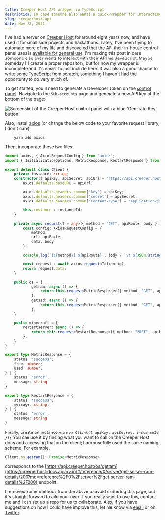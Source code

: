 ```yaml
---
title: Creeper Host API wrapper in TypeScript
description: In case someone also wants a quick wrapper for interacting with the Creeper Host REST API
slug: creeperhost-api
date: Nov 22, 2021
---
```


I've had a server on [Creeper Host](https://creeper.host) for around eight years now, and have used it for small side projects and hackathons. Lately, I've been trying to  automate more of my life and discovered that the API their in-house control panel uses is [available for general use](https://creeperhost.docs.apiary.io/). I'm making this post in case someone else ever wants to interact with their API via JavaScript. Maybe someday I'll create a proper repository, but for now my wrapper is incomplete and it's easier to just include here. It was also a good chance to write some TypeScript from scratch, something I haven't had the opportunty to do very much of.

To get started, you'll need to generate a Developer Token on the [control panel](https://creeperpanel.com). Navigate to the `Sub-accounts` page and generate a new API key at the bottom of the page:

![Screenshot of the Creeper Host control panel with a blue 'Generate Key' button](/blog/creeperhost/apiKey.png)

Also, install [axios](https://axios-http.com/) (or change the below code to your favorite request library, I don't care):
```bash
    yarn add axios
```
Then, incorporate these two files:

```typescript title=Client.ts collapsible
import axios, { AxiosRequestConfig } from "axios";
import { InitializationOptions, MetricResponse, RestartResponse } from "./types";

export default class Client {
    private instance: string;
    constructor({ apiKey, apiSecret, apiUrl = 'https://api.creeper.host', instanceId}: InitializationOptions) {
        axios.defaults.baseURL = apiUrl;

        axios.defaults.headers.common['key'] = apiKey;
        axios.defaults.headers.common['secret'] = apiSecret;
        axios.defaults.headers.common['Content-Type'] = 'application/json';

        this.instance = instanceId;
    }

    private async request<T = any>({ method = "GET", apiRoute, body }: { method: "GET" | "POST", apiRoute: string, body?: any}) {
        const config: AxiosRequestConfig = {
            method,
            url: apiRoute,
            data: body
        }

        console.log(`[${method}] ${apiRoute}`, body ? `\t ${JSON.stringify(body)}` : '');

        const request = await axios.request<T>(config);
        return request.data;
    }

    public os = {
            getram: async () => {
                return this.request<MetricResponse>({ method: "GET", apiRoute: "os/getram" });
            },
            getssd: async () => {
                return this.request<MetricResponse>({ method: "GET", apiRoute: "os/getssd" });
            },
    }

    public minecraft = {
        restartserver: async () => {
            return this.request<RestartResponse>({ method: "POST", apiRoute: "minecraft/restartserver", body: { instance: this.instance} });
        },
    }
}
```

```typescript title=types.d.ts collapsible
export type MetricResponse = {
    status: 'success';
    free: number;
    used: number;
} | {
    status: 'error',
    message: string
}

export type RestartResponse = {
    status: 'success';
    message: string;
} | {
    status: 'error',
    message: string
}
```

Finally, create an instance via `new Client({ apiKey, apiSecret, instanceId });`
You can use it by finding what you want to call on the Creeper Host docs and accessing that on the client; I purposefully used the same naming scheme. For example,
```typescript
Client.os.getram(): Promise<MetricResponse>
```
corresponds to the [https://api.creeper.host/os/getram](https://creeperhost.docs.apiary.io/#/reference/0/server/get-server-ram-details/200?mc=reference%2F0%2Fserver%2Fget-server-ram-details%2F200) endpoint.

I removed some methods from the above to avoid cluttering this page, but it's straight forward to add your own. If you really want to use this, contact me and I can set up a repo for us to collaborate. Also, if you have suggestions on how I could have improve this, let me know via [email](mailto:maxwell.leiter@gmail.com) or on [Twitter](https://twitter.com/MaxLeiter).